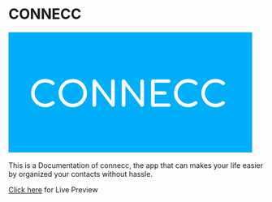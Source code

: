 # CONNECC
![images](images/logo.png)

This is a Documentation of connecc, the app that can makes your life easier by organized your contacts without hassle.

[Click here]() for Live Preview